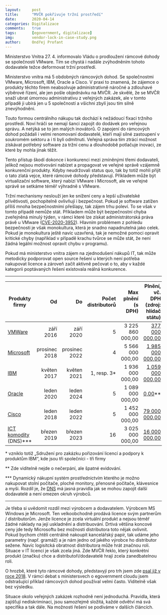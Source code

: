 ```yaml
---
layout:     post
title:      "MVČR pokřivuje tržní prostředí"
date:       2020-04-14
categories: Digitalizace
comments:   true
tags:       [egovernment, digitalizace]
img:        vendor-lock-in-case-study.png
author:     Ondřej Profant
---
```


Ministerstvo Vnitra 27. 4. informovalo Vládu o prodloužení rámcové dohody se společností VMware. Tím se chystá i nadále zvýhodněním tohoto dodavatele  težce deformovat tržní prostředí. 

<!--more-->

Ministerstvo vnitra má 5 obdobných rámcových dohod. Se společnostmi VMware, Microsoft, IBM, Oracle a Cisco. V praxi to znamená, že zájemce o produkty těchto firem neabsolvuje administrativně náročné a zdlouhavé výběrové řízení, ale jen pošle objednávku na MVČR. Je skvělé, že se MVČR snaží ubrat úmornou administrativu z veřejných zakázek, ale v tomto případě ji ubírá jen u 5 společností a všichni zbylí jsou tím silně znevýhodněni.

Touto formou centrálního nákupu tak dochází k nežádoucí fixaci tržního prostředí. Noví hráči se nemají šanci zapojit do dodávek pro veřejnou správu. A netýká se to jen malých inovátorů. O zapojení do rámcových dohod požádali i velmi renomovaní dodavatelé, kteří mají silné zastoupení v soukromém sektoru a i ti byli odmítnuti. Veřejná správa tím ztrácí možnost získávat potřebný software za tržní cenu a dlouhodobě potlačuje inovaci, ze které by mohla jinak těžit.

Tento přístup škodí dokonce i konkurenci mezi zmíněnými třemi dodavateli, jelikož nejsou motivováni nabízet a propagovat ve veřejné správě vzájemně konkurenční produkty. Kdyby neudržovali status quo, tak by totiž mohli přijít o tato zlatá vejce, které rámcové dohody představují. Příkladem může být virtualizační software, který nabízí VMware i Microsoft, ale ve veřejné správě se setkáme téměř výhradně s VMware.

Tržní mechanismy neslouží jen ke snížení ceny a lepší uživatelské přívětivosti, pochopitelně ovlivňují i bezpečnost. Pokud je software zatížen příliš mnoha bezpečnostními přešlapy, tak zájem trhu poleví. To se však v tomto případě nemůže stát. Příkladem může být bezpečnostní chyba zveřejněná minulý týden, v rámci které lze získat administrátorská práva právě u VMware ([CVE-2020-3952](https://cve.mitre.org/cgi-bin/cvename.cgi?name=CVE-2020-3952)). Hlavním problémem z pohledu bezpečnosti je však monokultura, která je snadno napadnutelná jako celek. Pokud je monokultura ještě navíc uzavřená, tak je nemožné pomoci opravit kritické chyby (například v případě krachu tvůrce se může stát, že není žádná legální možnost opravit chybu v programu).

Pokud má ministerstvo vnitra zájem na zjednodušení nákupů IT, tak může metodicky podporovat open source řešení u kterých není potřeba nakupovat licence a zároveň začít aktivně pečovat o to, aby v každé kategorii poptávaných řešení existovala reálná konkurence.

---

| Produkty firmy | Od  | Do  | Počet distributorů | Max plnění (s DPH) | Plnění, vč. DPH (zdroj: hlídač státu) |     |
| ------- | --: | --: | ---------------: | ----------------------------: | ----------------------------------------: |-|
| [VMWare](https://www.mvcr.cz/clanek/centralni-nakup-produktu-vmware.aspx) | září 2016 |září 2020	|5|	3 225 860 000,00|	[377 000 000,00](https://www.hlidacstatu.cz/Hledat?q=%22k+R%C3%A1mcov%C3%A9+smlouv%C4%9B+na+po%C5%99izov%C3%A1n%C3%AD+licenc%C3%AD+k+produkt%C5%AFm+VMware%22) |
[Microsoft](https://www.mvcr.cz/clanek/centralni-nakup-produktu-microsoft.aspx) |	prosinec 2018	|prosinec 2022|	4|	5 566 000 000,00	| [1 985 000 000,00](https://www.hlidacstatu.cz/Hledat?q=7.+12.+2018+%22k+R%C3%A1mcov%C3%A9+dohod%C4%9B+na+po%C5%99izov%C3%A1ni+produkt%C5%AF+Microsoft+%22+zverejneno%3A%5B2018-12-12+TO+*%5D) |
| [IBM](https://www.mvcr.cz/clanek/centralni-nakup-produktu-ibm.aspx)	| květen 2017|	květen 2021	|1, resp. 3*|	1 936 000 000,00|	[1 059 000 000,00](https://www.hlidacstatu.cz/Hledat?Q=%22k%20R%C3%A1mcov%C3%A9%20dohod%C4%9B%20na%20poskytnut%C3%AD%20licenc%C3%AD%20a%20podpory%20k%20produkt%C5%AFm%20IBM%22%20zverejneno%3A%5B2017-06-09%20TO%20%2A%5D&order=4) |
|[Oracle](https://www.mvcr.cz/clanek/ramcova-dohoda-oracle.aspx)	|leden 2020	|leden 2024|	5|	1 089 000 000,00	| [0,00](https://www.hlidacstatu.cz/Hledat?q=%22k+R%C3%A1mcov%C3%A9+dohod%C4%9B+na+po%C5%99izov%C3%A1n%C3%AD+produkt%C5%AF+Oracle%22+podepsano%3A%5B2020-01-01+TO+*%5D)** |
|[Cisco](https://www.mvcr.cz/clanek/centralni-nakup-produktu-cisco-systems.aspx)	|leden 2018	|leden 2022|	5|	1 452 000 000,00	| [79 000 000,00](https://www.hlidacstatu.cz/Hledat?q=%22k+R%C3%A1mcov%C3%A9+dohod%C4%9B+na+po%C5%99izov%C3%A1n%C3%AD+produkt%C5%AF+Oracle%22+podepsano%3A%5B2020-01-01+TO+*%5D) |
|[ICT komodity](https://www.mvcr.cz/clanek/centralni-nakup-ict-komodit.aspx) (DNS)*** |	březen 2019|	březen 2023|	16|	3 025 000 000,00|	[16 000 000,00](https://www.hlidacstatu.cz/Hledat?q=%22k+R%C3%A1mcov%C3%A9+dohod%C4%9B+na+po%C5%99izov%C3%A1n%C3%AD+produkt%C5%AF+Oracle%22+podepsano%3A%5B2020-01-01+TO+*%5D) |

\* vzniklo totiž „Sdružení pro zakázku pořizování licencí a podpory k produktům IBM“, kde jsou tři společníci - tři firmy

\** Zde viditelně nejde o nečerpání, ale špatné evidování.

\*** Dynamický nákupní systém prostřednictvím kterého je možno nakupovat stolní počítače, ploché monitory, přenosné počítače, klávesnice a myši. Rozdíl je, že [DNS](https://www.epravo.cz/top/clanky/dynamicky-nakupni-system-dle-nove-pravni-upravy-nejasnosti-a-rizika-dil-prvni-109566.html) má jasná pravidla jak se mohou zapojit další dodavatelé a není omezen okruh výrobců.

---

Je třeba si uvědomit rozdíl mezi výrobcem a dodavatelem. Výrobcem MS Windows je Microsoft. Ten velkoobchodně prodává licence svým partnerům / distributorům. Jenže licence je zcela virtuální produkt a nejsou téměř žádné náklady na její uskladnění a distribuování. Drtivá většina koncové ceny jde tedy Microsoftu bez možnosti distributora toto nějak ovlivnit. Pokud bychom chtěli centrálně nakoupit kancelářský papír, tak udáme jeho parametry (např. gramáž) a je nám jedno od jakého výrobce ho distributor sežene. Navíc logisitcká obratnost distributora může hrát značnou roli. Situace v IT licencí je však zcela jiná. Zde MVČR řeklo, který konkrétní produkt (značku) chce a distributoři/dodavatelé hrají zcela zanedbatelnou roli.

O hrozbě, které tyto rámcové dohody, představyjí pro trh jsem zde [psal již v roce 2018](https://www.profant.eu/2018/egov-cloud.html#jak%C3%A1-jsou-rizika). V rámci debat s ministersvech o egovernment cloudu jsem odstrašující příklad rámcových dohod používal velmi často. Viditelně však bez výsledku.

Situace okolo veřejných zakázek rozhodně není jednoduchá. Pravidla, která zajišťují nediskriminaci, jsou samozřejmě složitá, každé odvětví má svá specifika a tak dále. Na možnosti řešení se podíváme v dalších článcích.
